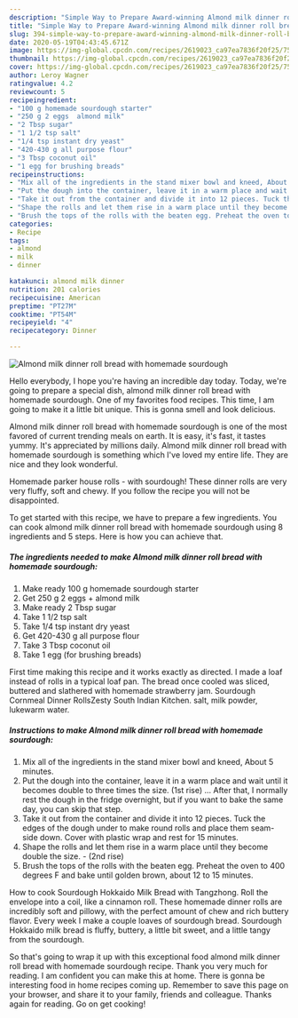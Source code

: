 ```yaml
---
description: "Simple Way to Prepare Award-winning Almond milk dinner roll bread with homemade sourdough"
title: "Simple Way to Prepare Award-winning Almond milk dinner roll bread with homemade sourdough"
slug: 394-simple-way-to-prepare-award-winning-almond-milk-dinner-roll-bread-with-homemade-sourdough
date: 2020-05-19T04:43:45.671Z
image: https://img-global.cpcdn.com/recipes/2619023_ca97ea7836f20f25/751x532cq70/almond-milk-dinner-roll-bread-with-homemade-sourdough-recipe-main-photo.jpg
thumbnail: https://img-global.cpcdn.com/recipes/2619023_ca97ea7836f20f25/751x532cq70/almond-milk-dinner-roll-bread-with-homemade-sourdough-recipe-main-photo.jpg
cover: https://img-global.cpcdn.com/recipes/2619023_ca97ea7836f20f25/751x532cq70/almond-milk-dinner-roll-bread-with-homemade-sourdough-recipe-main-photo.jpg
author: Leroy Wagner
ratingvalue: 4.2
reviewcount: 5
recipeingredient:
- "100 g homemade sourdough starter"
- "250 g 2 eggs  almond milk"
- "2 Tbsp sugar"
- "1 1/2 tsp salt"
- "1/4 tsp instant dry yeast"
- "420-430 g all purpose flour"
- "3 Tbsp coconut oil"
- "1 egg for brushing breads"
recipeinstructions:
- "Mix all of the ingredients in the stand mixer bowl and kneed, About 5 minutes."
- "Put the dough into the container, leave it in a warm place and wait until it becomes double to three times the size. (1st rise)  ... After that, I normally rest the dough in the fridge overnight, but if you want to bake the same day, you can skip that step."
- "Take it out from the container and divide it into 12 pieces. Tuck the edges of the dough under to make round rolls and place them seam-side down. Cover with plastic wrap and rest for 15 minutes."
- "Shape the rolls and let them rise in a warm place until they become double the size.  (2nd rise)"
- "Brush the tops of the rolls with the beaten egg. Preheat the oven to 400 degrees F and bake until golden brown, about 12 to 15 minutes."
categories:
- Recipe
tags:
- almond
- milk
- dinner

katakunci: almond milk dinner 
nutrition: 201 calories
recipecuisine: American
preptime: "PT27M"
cooktime: "PT54M"
recipeyield: "4"
recipecategory: Dinner

---
```



![Almond milk dinner roll bread with homemade sourdough](https://img-global.cpcdn.com/recipes/2619023_ca97ea7836f20f25/751x532cq70/almond-milk-dinner-roll-bread-with-homemade-sourdough-recipe-main-photo.jpg)

Hello everybody, I hope you're having an incredible day today. Today, we're going to prepare a special dish, almond milk dinner roll bread with homemade sourdough. One of my favorites food recipes. This time, I am going to make it a little bit unique. This is gonna smell and look delicious.

Almond milk dinner roll bread with homemade sourdough is one of the most favored of current trending meals on earth. It is easy, it's fast, it tastes yummy. It's appreciated by millions daily. Almond milk dinner roll bread with homemade sourdough is something which I've loved my entire life. They are nice and they look wonderful.

Homemade parker house rolls - with sourdough! These dinner rolls are very very fluffy, soft and chewy. If you follow the recipe you will not be disappointed.


To get started with this recipe, we have to prepare a few ingredients. You can cook almond milk dinner roll bread with homemade sourdough using 8 ingredients and 5 steps. Here is how you can achieve that.

<!--inarticleads1-->

##### The ingredients needed to make Almond milk dinner roll bread with homemade sourdough:

1. Make ready 100 g homemade sourdough starter
1. Get 250 g 2 eggs + almond milk
1. Make ready 2 Tbsp sugar
1. Take 1 1/2 tsp salt
1. Take 1/4 tsp instant dry yeast
1. Get 420-430 g all purpose flour
1. Take 3 Tbsp coconut oil
1. Take 1 egg (for brushing breads)


First time making this recipe and it works exactly as directed. I made a loaf instead of rolls in a typical loaf pan. The bread once cooled was sliced, buttered and slathered with homemade strawberry jam. Sourdough Cornmeal Dinner RollsZesty South Indian Kitchen. salt, milk powder, lukewarm water. 

<!--inarticleads2-->

##### Instructions to make Almond milk dinner roll bread with homemade sourdough:

1. Mix all of the ingredients in the stand mixer bowl and kneed, About 5 minutes.
1. Put the dough into the container, leave it in a warm place and wait until it becomes double to three times the size. (1st rise)  ... After that, I normally rest the dough in the fridge overnight, but if you want to bake the same day, you can skip that step.
1. Take it out from the container and divide it into 12 pieces. Tuck the edges of the dough under to make round rolls and place them seam-side down. Cover with plastic wrap and rest for 15 minutes.
1. Shape the rolls and let them rise in a warm place until they become double the size.  - (2nd rise)
1. Brush the tops of the rolls with the beaten egg. Preheat the oven to 400 degrees F and bake until golden brown, about 12 to 15 minutes.


How to cook Sourdough Hokkaido Milk Bread with Tangzhong. Roll the envelope into a coil, like a cinnamon roll. These homemade dinner rolls are incredibly soft and pillowy, with the perfect amount of chew and rich buttery flavor. Every week I make a couple loaves of sourdough bread. Sourdough Hokkaido milk bread is fluffy, buttery, a little bit sweet, and a little tangy from the sourdough. 

So that's going to wrap it up with this exceptional food almond milk dinner roll bread with homemade sourdough recipe. Thank you very much for reading. I am confident you can make this at home. There is gonna be interesting food in home recipes coming up. Remember to save this page on your browser, and share it to your family, friends and colleague. Thanks again for reading. Go on get cooking!
